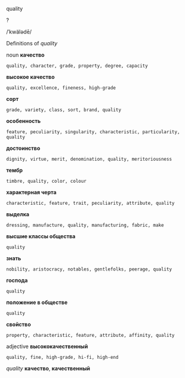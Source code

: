 quality

?

/ˈkwälədē/

Definitions of _quality_

noun
**качество**

    quality, character, grade, property, degree, capacity
**высокое качество**

    quality, excellence, fineness, high-grade
**сорт**

    grade, variety, class, sort, brand, quality
**особенность**

    feature, peculiarity, singularity, characteristic, particularity, quality
**достоинство**

    dignity, virtue, merit, denomination, quality, meritoriousness
**тембр**

    timbre, quality, color, colour
**характерная черта**

    characteristic, feature, trait, peculiarity, attribute, quality
**выделка**

    dressing, manufacture, quality, manufacturing, fabric, make
**высшие классы общества**

    quality
**знать**

    nobility, aristocracy, notables, gentlefolks, peerage, quality
**господа**

    quality
**положение в обществе**

    quality
**свойство**

    property, characteristic, feature, attribute, affinity, quality

adjective
**высококачественный**

    quality, fine, high-grade, hi-fi, high-end

_quality_
**качество**, **качественный**